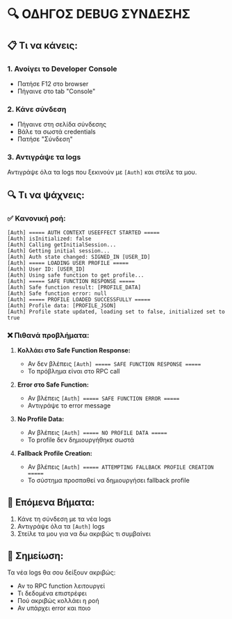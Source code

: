 # 🔍 ΟΔΗΓΟΣ DEBUG ΣΥΝΔΕΣΗΣ

## 📋 Τι να κάνεις:

### 1. Ανοίγει το Developer Console
- Πατήσε F12 στο browser
- Πήγαινε στο tab "Console"

### 2. Κάνε σύνδεση
- Πήγαινε στη σελίδα σύνδεσης
- Βάλε τα σωστά credentials
- Πατήσε "Σύνδεση"

### 3. Αντιγράψε τα logs
Αντιγράψε όλα τα logs που ξεκινούν με `[Auth]` και στείλε τα μου.

## 🔍 Τι να ψάχνεις:

### ✅ Κανονική ροή:
```
[Auth] ===== AUTH CONTEXT USEEFFECT STARTED =====
[Auth] isInitialized: false
[Auth] Calling getInitialSession...
[Auth] Getting initial session...
[Auth] Auth state changed: SIGNED_IN [USER_ID]
[Auth] ===== LOADING USER PROFILE =====
[Auth] User ID: [USER_ID]
[Auth] Using safe function to get profile...
[Auth] ===== SAFE FUNCTION RESPONSE =====
[Auth] Safe function result: [PROFILE_DATA]
[Auth] Safe function error: null
[Auth] ===== PROFILE LOADED SUCCESSFULLY =====
[Auth] Profile data: [PROFILE_JSON]
[Auth] Profile state updated, loading set to false, initialized set to true
```

### ❌ Πιθανά προβλήματα:

1. **Κολλάει στο Safe Function Response:**
   - Αν δεν βλέπεις `[Auth] ===== SAFE FUNCTION RESPONSE =====`
   - Το πρόβλημα είναι στο RPC call

2. **Error στο Safe Function:**
   - Αν βλέπεις `[Auth] ===== SAFE FUNCTION ERROR =====`
   - Αντιγράψε το error message

3. **No Profile Data:**
   - Αν βλέπεις `[Auth] ===== NO PROFILE DATA =====`
   - Το profile δεν δημιουργήθηκε σωστά

4. **Fallback Profile Creation:**
   - Αν βλέπεις `[Auth] ===== ATTEMPTING FALLBACK PROFILE CREATION =====`
   - Το σύστημα προσπαθεί να δημιουργήσει fallback profile

## 🚀 Επόμενα Βήματα:

1. Κάνε τη σύνδεση με τα νέα logs
2. Αντιγράψε όλα τα `[Auth]` logs
3. Στείλε τα μου για να δω ακριβώς τι συμβαίνει

## 📝 Σημείωση:

Τα νέα logs θα σου δείξουν ακριβώς:
- Αν το RPC function λειτουργεί
- Τι δεδομένα επιστρέφει
- Πού ακριβώς κολλάει η ροή
- Αν υπάρχει error και ποιο
